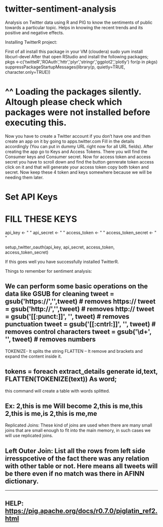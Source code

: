 # twitter-sentiment-analysis
Analysis on Twitter data using R and PIG to know the sentiments of public towards a particular topic. Helps in knowing the recent trends and its positive and negative effects.

Installing TwitterR project:

First of all install this package in your VM (cloudera)
sudo yum install libcurl-devel
After that open RStudio and install the following packages;
pkgs <-c('twitteR','ROAuth','httr','plyr','stringr','ggplot2','plotly')
for(p in pkgs) suppressPackageStartupMessages(library(p, quietly=TRUE, character.only=TRUE))
# ^^ Loading the packages silently. Altough please check which packages were not installed before executing this.

Now you have to create a Twitter account if you don’t have one and then create an app on it by going to apps.twitter.com Fill in the details accordingly (You can put in dummy URL right now for all URL fields).
After creating the app go to Keys and Access Tokens. There you will find the Consumer keys and Consumer secret. Now for access token and access secret you have to scroll down and find the button genrerate token access click on it and that will generate your access token copy both token and secret. Now keep these 4 token and keys somewhere because we will be needing them later.

# Set API Keys
# FILL THESE KEYS
api_key <- "   "
api_secret <- "  "
access_token <- "  "
access_token_secret <- "  "

setup_twitter_oauth(api_key, api_secret, access_token, access_token_secret)

If this goes well you have successfully installed TwitterR.



Things to remember for sentiment analysis:

We can perform some basic operations on the data  like GSUB for cleaning
tweet = gsub('https://','',tweet) # removes https://
tweet = gsub('http://','',tweet) # removes http://
tweet = gsub('[[:punct:]]', '', tweet) # removes punctuation 
tweet = gsub('[[:cntrl:]]', '', tweet) # removes control characters
tweet = gsub('\\d+', '', tweet)	# removes numbers
----
TOKENIZE- It splits the string
FLATTEN – It remove and brackets and expand the content inside it.

tokens = foreach extract_details generate id,text, FLATTEN(TOKENIZE(text)) As word;
-----
this command will create a table with words splitted.

Ex: 
2,this is me
Will become
2,this is me,this
2,this is me,is
2,this is me,me
------------
Replicated Joins: These kind of joins are used when there are many small joins that are small enough to fit into the main memory, in such cases we will use replicated joins.

Left Outer Join: List all the rows from left side irresspcetive of the fact there was any relation with other table or not. Here means all tweets will be there even if no match was there in AFINN dictionary.
-------------


----------
HELP: https://pig.apache.org/docs/r0.7.0/piglatin_ref2.html
--------


